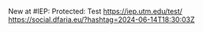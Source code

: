New at #IEP: Protected: Test https://iep.utm.edu/test/ https://social.dfaria.eu/?hashtag=2024-06-14T18:30:03Z